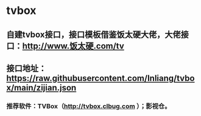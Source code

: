 # tvbox
## 自建tvbox接口，接口模板借鉴饭太硬大佬，大佬接口：http://www.饭太硬.com/tv
## 接口地址：https://raw.githubusercontent.com/Inliang/tvbox/main/zijian.json
### 推荐软件：TVBox（http://tvbox.clbug.com ）；影视仓。
